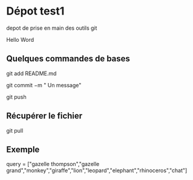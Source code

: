 # Dépot test1
depot de prise en main des outils git

Hello Word

## Quelques commandes de bases 

git add README.md

git commit −m " Un message"

git push

## Récupérer le fichier

git pull

## Exemple

query = ["gazelle thompson","gazelle grand","monkey","giraffe","lion","leopard","elephant","rhinoceros","chat"]
